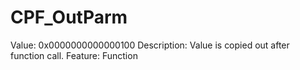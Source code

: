 # CPF_OutParm

Value: 0x0000000000000100
Description: Value is copied out after function call.
Feature: Function